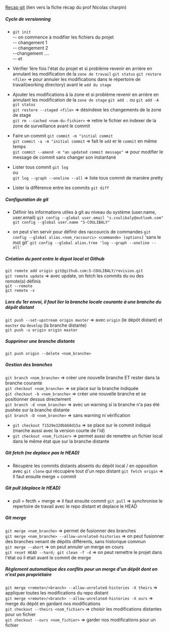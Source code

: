 [Recap git](https://github.com/O-clock-Uther/playlist-blue) (lien vers la fiche récap du prof Nicolas charpin)

##### Cycle de versionning

- `git init` <br>
  -- on commence à modifier les fichiers du projet<br>
  -- changement 1<br>
  -- changement 2 <br>
  --changement ....<br>
  -- et <br>

- Vérifier 1ère fois l'état du projet et si problème revenir en arrière en annulant les modification de la `zone de travail`
  `git status`
  `git restore <file>` => pour annuler les modifications dans le répertoire de travail(working directory) avant le `add du stage`<br>

- Ajouter les modifications à la zone et si problème revenir en arrière en annulant les modification de la `zone de stage`
  `git add .` ou `git add -A`<br>
  `git status`<br>
  `git restore --staged <file>` => désindexe les changements de la zone de stage<br>
  `git rm --cached <nom-du-fichier>` => retire le fichier en indexer de la zone de surveillance avant le commit<br>

- Faire un commit
  `git commit -m "initial commit`<br>
  `git commit -a -m "initial commit` => fait le `add` er le `commit` en même temps<br>
  `git commit --amend -m "an updated commit message"` => pour modifier le message de commit sans changer son instantané<br>

- Lister tous commit
  `git log`<br>
  ou<br>
  `git log --graph --oneline --all` => liste tous commit de manière pretty<br>

- Lister la différence entre les commits
  `git diff`<br>

##### Configuration de git

- Définir les informations utiles à git au niveau du système (user.name, user.email)
  `git config --global user.email "s.coulibaly@outlook.com"`<br>
  `git config --global user.name "S-COULIBALY"`<br>

- on peut s'en servir pour définir des raccourcis de commandes
  `git config --global alias.<nom_raccourci> <commande> [options]` 'sans le mot git'
  `git config --global alias.tree 'log --graph --oneline --all'`

##### Création du pont entre le depot local et Github

`git remote add origin git@github.com:S-COULIBALY/revision.git`<br>
`git remote update` => avec update, on fetch les commits du ou des remote(s) définis<br>
`git --remote`<br>
`git remote -v`<br>

##### Lors du 1er envoi, il faut lier la branche locale courante à une branche du dépôt distant

`git push --set-upstream origin master` => avec `origin` (le dépôt distant) et `master` ou `develop` (la branche distante)<br>
`git push -u origin origin master`<br>

##### Supprimer une branche distante

`git push origin --delete <nom_branche>`<br>

##### Gestion des branches

`git branch <nom_branche>` => créer une nouvelle branche ET rester dans la branche courante<br>
`git checkout <nom_branche>` => se place sur la branche indiquée<br>
`git checkout -b <nom_branche>` => créer une nouvelle branche et se positionner dessus directement<br>
`git branch -d <nom_branche>` => avec un warning si la branche n'a pas été pushée sur la branche distante<br>
`git branch -D <nom_branche>` => sans warning ni vérification<br>

- `git checkout f1529e320bb68d15a` => se place sur le commit indiqué (marche aussi avec la version courte de l'id)<br>
- `git checkout <nom_fichier>` => permet aussi de remettre un fichier local dans le même état que sur la branche distante<br>

##### Git fetch (ne deplace pas le HEAD)

- Récupère les commits distants absents du dépôt local / en opposition avec `git clone` qui réccupère tout d'un repo distant
  `git fetch origin` => Il faut ensuite merge + commit

##### Git pull (deplace le HEAD)

- pull = fecth + merge => il faut ensuite commit
  `git pull` => synchronise le repertoire de travail avec le repo distant et deplace le HEAD<br>

##### Git merge

`git merge <nom_branche>` => permet de fusionner des branches<br>
`git merge <nom_branche> --allow-unrelated-histories` => on peut fusionner des branches venant de dépôts différents, sans historique commun<br>
`git merge --abort` => on peut annuler un merge en cours<br>
`git reset HEAD --hard; git clean -f -d` => on peut remettre le projet dans l'état où il était avant le commit de merge<br>

##### Règlement automatique des conflits pour un merge d'un dépôt dont on n'est pas propriétaire

`git merge <remote>/<branch> --allow-unrelated-histories -X theirs` => appliquer toutes les modifications du repo distant<br>
`git merge <remote>/<branch> --allow-unrelated-histories -X ours` => merge du dépôt en gardant nos modifications<br>
`git checkout --theirs <nom_fichier>` => choisir les modifications distantes pour un fichier<br>
`git checkout --ours <nom_fichier>` => garder nos modifications pour un fichier<br>
